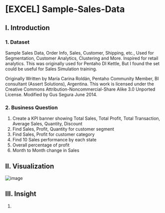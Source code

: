 # [EXCEL] Sample-Sales-Data
## I. Introduction
### 1. Dataset
Sample Sales Data, Order Info, Sales, Customer, Shipping, etc., Used for Segmentation, Customer Analytics, Clustering and More. Inspired for retail analytics. This was originally used for Pentaho DI Kettle, But I found the set could be useful for Sales Simulation training.

Originally Written by María Carina Roldán, Pentaho Community Member, BI consultant (Assert Solutions), Argentina. This work is licensed under the Creative Commons Attribution-Noncommercial-Share Alike 3.0 Unported License. Modified by Gus Segura June 2014.
### 2. Business Question
1. Create a KPI banner showing Total Sales, Total Profit, Total Transaction, Average Sales, Quantity, Discount
2. Find Sales, Profit, Quantity for customer segment
3. Find Sales, Profit for customer category
4. Find 10 Sales performance by each state
5. Overall percentage of profit
6. Month to Month change in Sales
## II. Visualization
![image](https://github.com/Anpuer/Sample-Sales-Data/assets/144112015/3e17ac90-cba7-4c56-bc09-be77bfd7d5d7)
## III. Insight
1. 
